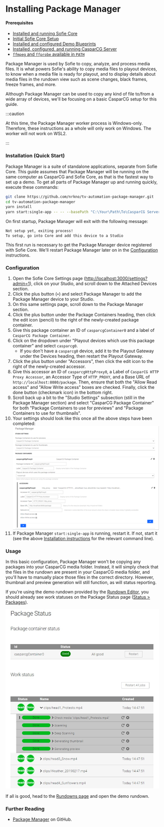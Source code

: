 # Installing Package Manager

#### Prerequisites

- [Installed and running Sofie Core](installing-sofie-server-core.md)
- [Initial Sofie Core Setup](initial-sofie-core-setup.md)
- [Installed and configured Demo Blueprints](https://github.com/SuperFlyTV/sofie-demo-blueprints)
- [Installed, configured, and running CasparCG Server](installing-connections-and-additional-hardware/casparcg-server-installation.md)
- [`ffmpeg` and `ffprobe` available in `PATH`](installing-connections-and-additional-hardware/ffmpeg-installation.md)

Package Manager is used by Sofie to copy, analyze, and process media files. It is what powers Sofie's ability to copy media files to playout devices, to know when a media file is ready for playout, and to display details about media files in the rundown view such as scene changes, black frames, freeze frames, and more.

Although Package Manager can be used to copy any kind of file to/from a wide array of devices, we'll be focusing on a basic CasparCG setup for this guide.

:::caution

At this time, the Package Manager worker process is Windows-only. Therefore, these instructions as a whole will only work on Windows. The worker will not work on WSL2.

:::

### Installation (Quick Start)

Package Manager is a suite of standalone applications, separate from Sofie Core. This guide assumes that Package Manager will be running on the same computer as CasparCG and Sofie Core, as that is the fastest way to set up a demo. To get all parts of Package Manager up and running quickly, execute these commands:

```bash
git clone https://github.com/nrkno/tv-automation-package-manager.git
cd tv-automation-package-manager
yarn install
yarn start:single-app -- -- --basePath "C:\Your\Path\To\CasparCG Server\media-folder (i.e. sofie-demo-media)"
```

On first startup, Package Manager will exit with the following message:

```
Not setup yet, exiting process!
To setup, go into Core and add this device to a Studio
```

This first run is necessary to get the Package Manager device registered with Sofie Core. We'll restart Package Manager later on in the [Configuration](#configuration) instructions.

### Configuration

1. Open the Sofie Core Settings page ([http://localhost:3000/settings?admin=1](http://localhost:3000/settings?admin=1)), click on your Studio, and scroll down to the Attached Devices section.
1. Click the plus button (`+`) and select Package Manager to add the Package Manager device to your Studio.
1. On this same settings page, scroll down to the Package Manager section.
1. Click the plus button under the Package Containers heading, then click the edit icon (pencil) to the right of the newly-created package container.
1. Give this package container an ID of `casparcgContainer0` and a label of `CasparCG Package Container`.
1. Click on the dropdown under "Playout devices which use this package container" and select `casparcg0`.
   - If you don't have a `casparcg0` device, add it to the Playout Gateway under the Devices heading, then restart the Playout Gateway.
1. Click the plus button under "Accessors", then click the edit icon to the right of the newly-created accessor.
1. Give this accessor an ID of `casparcgHttpProxy0`, a Label of `CasparCG HTTP Proxy Accessor`, an Accessor Type of `HTTP_PROXY`, and a Base URL of `http://localhost:8080/package`. Then, ensure that both the "Allow Read access" and "Allow Write access" boxes are checked. Finally, click the done button (checkmark icon) in the bottom right.
1. Scroll back up a bit to the "Studio Settings" subsection (still in the Package Manager section) and select "CasparCG Package Container" for both "Package Containers to use for previews" and "Package Containers to use for thumbnails".
1. Your settings should look like this once all the above steps have been completed:
   ![Package Manager demo settings](/img/docs/Package_Manager_demo_settings.png)
1. If Package Manager `start:single-app` is running, restart it. If not, start it (see the above [Installation instructions](#installation-quick-start) for the relevant command line).

### Usage

In this basic configuration, Package Manager won't be copying any packages into your CasparCG media folder. Instead, it will simply check that the files in the rundown are present in your CasparCG media folder, and you'll have to manually place those files in the correct directory. However, thumbnail and preview generation will still function, as will status reporting.

If you're using the demo rundown provided by the [Rundown Editor](installing-a-gateway/rundown-or-newsroom-system-connection/rundown-editor), you should already see work statuses on the Package Status page ([Status > Packages](http://localhost:3000/status/expected-packages)).

![Example Package Manager status display](/img/docs/Package_Manager_status_example.jpg)

If all is good, head to the [Rundowns page](http://localhost:3000/rundowns) and open the demo rundown.

### Further Reading

- [Package Manager](https://github.com/nrkno/tv-automation-package-manager) on GitHub.
